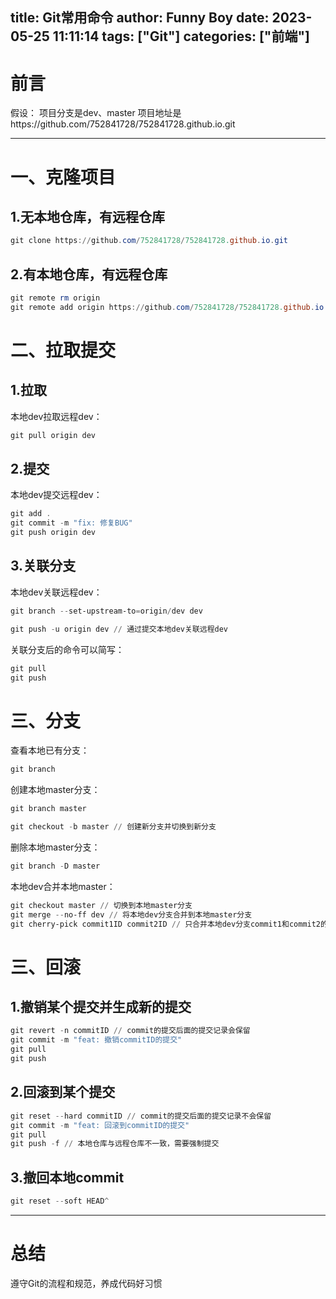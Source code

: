 title: Git常用命令
author: Funny Boy
date: 2023-05-25 11:11:14
tags: ["Git"]
categories: ["前端"]
---
# 前言
假设：
项目分支是dev、master
项目地址是https://github.com/752841728/752841728.github.io.git

---
# 一、克隆项目
## 1.无本地仓库，有远程仓库

```powershell
git clone https://github.com/752841728/752841728.github.io.git
```
## 2.有本地仓库，有远程仓库

```powershell
git remote rm origin
git remote add origin https://github.com/752841728/752841728.github.io.git
```
# 二、拉取提交
## 1.拉取
本地dev拉取远程dev：

```powershell
git pull origin dev
```
## 2.提交
本地dev提交远程dev：

```powershell
git add .
git commit -m "fix: 修复BUG"
git push origin dev
```
## 3.关联分支
本地dev关联远程dev：

```powershell
git branch --set-upstream-to=origin/dev dev
```
```powershell
git push -u origin dev // 通过提交本地dev关联远程dev
```

关联分支后的命令可以简写：

```powershell
git pull
git push
```
# 三、分支

查看本地已有分支：

```powershell
git branch
```
创建本地master分支：
```powershell
git branch master
```
```powershell
git checkout -b master // 创建新分支并切换到新分支
```
删除本地master分支：

```powershell
git branch -D master
```
本地dev合并本地master：

```powershell
git checkout master // 切换到本地master分支
git merge --no-ff dev // 将本地dev分支合并到本地master分支
git cherry-pick commit1ID commit2ID // 只合并本地dev分支commit1和commit2的提交到本地master分支
```
# 三、回滚

## 1.撤销某个提交并生成新的提交

```powershell
git revert -n commitID // commit的提交后面的提交记录会保留
git commit -m "feat: 撤销commitID的提交"
git pull
git push
```
## 2.回滚到某个提交

```powershell
git reset --hard commitID // commit的提交后面的提交记录不会保留
git commit -m "feat: 回滚到commitID的提交"
git pull
git push -f // 本地仓库与远程仓库不一致，需要强制提交
```
## 3.撤回本地commit

```powershell
git reset --soft HEAD^
```

---

# 总结
遵守Git的流程和规范，养成代码好习惯